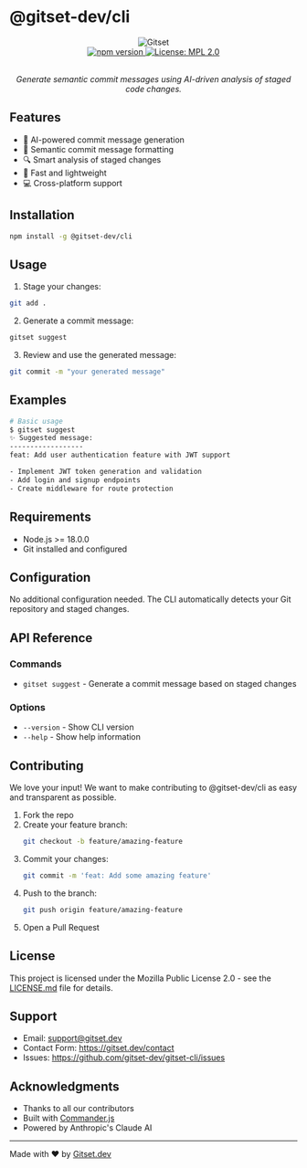 # @gitset-dev/cli

<div align="center">
  <img src="https://github.com/imprvhub/gitset/blob/main/public/favicon-192.png" alt="Gitset" />
  <br>
  <a href="https://badge.fury.io/js/@gitset-dev%2Fcli">
    <img src="https://img.shields.io/npm/v/@gitset-dev/cli?color=%237BFEF5" alt="npm version" />
  </a>
  <a href="https://opensource.org/licenses/MPL-2.0">
    <img src="https://img.shields.io/badge/License-MPL_2.0-%237BFEF5" alt="License: MPL 2.0" />
  </a>
  <br>
  <br>
  <p><em>Generate semantic commit messages using AI-driven analysis of staged code changes.</em></p>
</div>

## Features

- 🤖 AI-powered commit message generation
- 📝 Semantic commit message formatting
- 🔍 Smart analysis of staged changes
- 🚀 Fast and lightweight
- 💻 Cross-platform support

## Installation

```bash
npm install -g @gitset-dev/cli
```

## Usage

1. Stage your changes:
```bash
git add .
```

2. Generate a commit message:
```bash
gitset suggest
```

3. Review and use the generated message:
```bash
git commit -m "your generated message"
```

## Examples

```bash
# Basic usage
$ gitset suggest
✨ Suggested message:
------------------
feat: Add user authentication feature with JWT support

- Implement JWT token generation and validation
- Add login and signup endpoints
- Create middleware for route protection
```

## Requirements

- Node.js >= 18.0.0
- Git installed and configured

## Configuration

No additional configuration needed. The CLI automatically detects your Git repository and staged changes.

## API Reference

### Commands

- `gitset suggest` - Generate a commit message based on staged changes

### Options

- `--version` - Show CLI version
- `--help` - Show help information

## Contributing

We love your input! We want to make contributing to @gitset-dev/cli as easy and transparent as possible.

1. Fork the repo
2. Create your feature branch:
   ```bash
   git checkout -b feature/amazing-feature
   ```
3. Commit your changes:
   ```bash
   git commit -m 'feat: Add some amazing feature'
   ```
4. Push to the branch:
   ```bash
   git push origin feature/amazing-feature
   ```
5. Open a Pull Request

## License

This project is licensed under the Mozilla Public License 2.0 - see the [LICENSE.md](LICENSE.md) file for details.

## Support

- Email: support@gitset.dev
- Contact Form: https://gitset.dev/contact
- Issues: https://github.com/gitset-dev/gitset-cli/issues

## Acknowledgments

- Thanks to all our contributors
- Built with [Commander.js](https://github.com/tj/commander.js)
- Powered by Anthropic's Claude AI

---

Made with ❤️ by [Gitset.dev](https://gitset.dev)